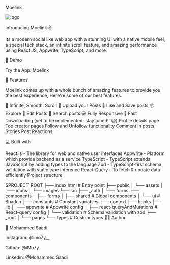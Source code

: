 Moelink

![logo](https://github.com/iMo7y/Social-app-project/assets/141570244/c267100b-f79d-4400-83f0-f72122a9cedf)

Introducing Moelink ✌️

Its a modern social like web app with a stunning UI with a native mobile feel, a special tech stack, an infinite scroll feature, and amazing performance using React JS, Appwrite, TypeScript, and more.


🚀 Demo 
 

Try the App: Moelink

🧐 Features

Moelink comes up with a whole bunch of amazing features to provide you the best experience, Here're some of our best features.

 💯 Infinite, Smooth: Scroll
 🎩 Upload your Posts
 👾 Like and Save posts
 📦 Explore
 🔖 Edit Posts
 🍭 Search posts
 💻 Fully Responsive
 🚀 Fast Downloading
(yet to be implemented; stay tuned!! 😉)
 Profile details page
 Top creator pages
 Follow and Unfollow functionality
 Comment in posts
 Stories
 Post Reactions

💻 Built with

React.js - The library for web and native user interfaces
Appwrite - Platform which provide backend as a service
TypeScript - TypeScript extends JavaScript by adding types to the language
Zod - TypeScript-first schema validation with static type inference
React-Query - To fetch & update data efficiently
Project structure

$PROJECT_ROOT
├── index.html             # Entry point
├── public
│   └── assets
│       ├── icons
│       └── images
└── src
    ├── _auth
    │   └── forms
    ├── components
    │   ├── forms
    │   ├── shared      # Global components
    │   └── ui          # Shadcn
    ├── constants       # Constant variables
    ├── context
    ├── hooks
    ├── lib
    │   ├── appwrite    # Appwrite config
    │   ├── react-queryAndMutations # React-query config
    │   └── validation  # Schema validation with zod
    ├── _root
    │   └── pages
    └── types           # Custom types
👨‍💻 Author

👤 Mohammed Saadi

Instagram: @imo7y__

Github: @iMo7y

Linkedin: @Mohammed Saadi
